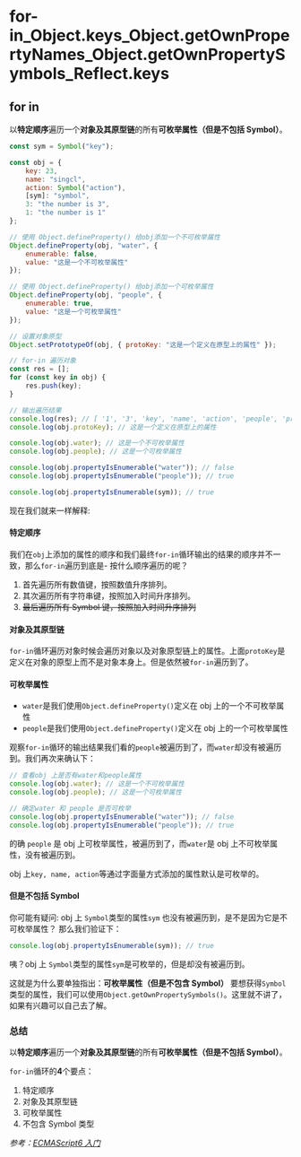 # for-in_Object.keys_Object.getOwnPropertyNames_Object.getOwnPropertySymbols_Reflect.keys

## for in

以**特定顺序**遍历一个**对象及其原型链**的所有**可枚举属性（但是不包括 Symbol）**。

```js
const sym = Symbol("key");

const obj = {
    key: 23,
    name: "singcl",
    action: Symbol("action"),
    [sym]: "symbol",
    3: "the number is 3",
    1: "the number is 1"
};

// 使用 Object.defineProperty() 给obj添加一个不可枚举属性
Object.defineProperty(obj, "water", {
    enumerable: false,
    value: "这是一个不可枚举属性"
});

// 使用 Object.defineProperty() 给obj添加一个可枚举属性
Object.defineProperty(obj, "people", {
    enumerable: true,
    value: "这是一个可枚举属性"
});

// 设置对象原型
Object.setPrototypeOf(obj, { protoKey: "这是一个定义在原型上的属性" });

// for-in 遍历对象
const res = [];
for (const key in obj) {
    res.push(key);
}

// 输出遍历结果
console.log(res); // [ '1', '3', 'key', 'name', 'action', 'people', 'protoKey' ]
console.log(obj.protoKey); // 这是一个定义在原型上的属性

console.log(obj.water); // 这是一个不可枚举属性
console.log(obj.people); // 这是一个可枚举属性

console.log(obj.propertyIsEnumerable("water")); // false
console.log(obj.propertyIsEnumerable("people")); // true

console.log(obj.propertyIsEnumerable(sym)); // true
```

现在我们就来一样解释:

#### 特定顺序

我们在`obj`上添加的属性的顺序和我们最终`for-in`循环输出的结果的顺序并不一致，那么`for-in`遍历到底是- 按什么顺序遍历的呢？

1. 首先遍历所有数值键，按照数值升序排列。
2. 其次遍历所有字符串键，按照加入时间升序排列。
3. ~~最后遍历所有 Symbol 键，按照加入时间升序排列~~

#### 对象及其原型链

`for-in`循环遍历对象时候会遍历对象以及对象原型链上的属性。上面`protoKey`是定义在对象的原型上而不是对象本身上。但是依然被`for-in`遍历到了。

#### 可枚举属性

-   `water`是我们使用`Object.defineProperty()`定义在 obj 上的一个不可枚举属性
-   `people`是我们使用`Object.defineProperty()`定义在 obj 上的一个可枚举属性

观察`for-in`循环的输出结果我们看的`people`被遍历到了，而`water`却没有被遍历到。我们再次来确认下：

```js
// 查看obj 上是否有water和people属性
console.log(obj.water); // 这是一个不可枚举属性
console.log(obj.people); // 这是一个可枚举属性

// 确定water 和 people 是否可枚举
console.log(obj.propertyIsEnumerable("water")); // false
console.log(obj.propertyIsEnumerable("people")); // true
```

的确 `people` 是 obj 上可枚举属性，被遍历到了，而`water`是 obj 上不可枚举属性，没有被遍历到。

obj 上`key, name, action`等通过字面量方式添加的属性默认是可枚举的。

#### 但是不包括 Symbol

你可能有疑问: obj 上 `Symbol`类型的属性`sym` 也没有被遍历到，是不是因为它是不可枚举属性？
那么我们验证下：

```js
console.log(obj.propertyIsEnumerable(sym)); // true
```

咦？obj 上 `Symbol`类型的属性`sym`是可枚举的，但是却没有被遍历到。

这就是为什么要单独指出：**可枚举属性（但是不包含 Symbol）**
要想获得`Symbol`类型的属性，我们可以使用`Object.getOwnPropertySymbols()`。这里就不讲了，如果有兴趣可以自己去了解。

### 总结

以**特定顺序**遍历一个**对象及其原型链**的所有**可枚举属性（但是不包括 Symbol）**。

`for-in`循环的**4**个要点：

1. 特定顺序
2. 对象及其原型链
3. 可枚举属性
4. 不包含 Symbol 类型

_参考：[ECMAScript6 入门](http://es6.ruanyifeng.com/#docs/object#__proto__%E5%B1%9E%E6%80%A7%EF%BC%8CObject-setPrototypeOf%EF%BC%8CObject-getPrototypeOf)_
